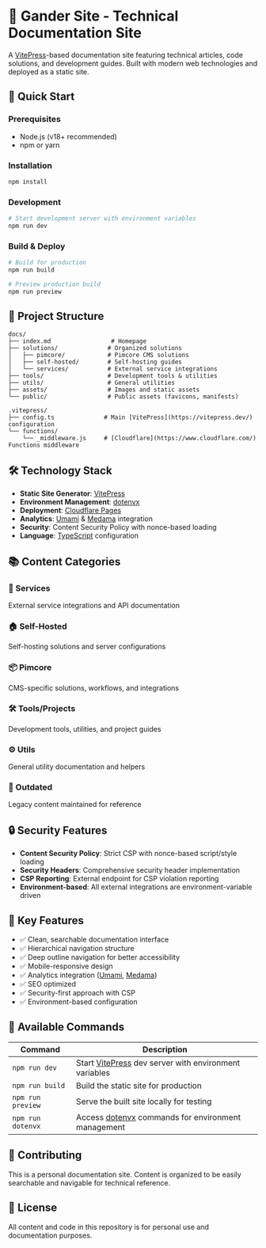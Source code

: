 # 🦆 Gander Site - Technical Documentation Site

A [VitePress](https://vitepress.dev/)-based documentation site featuring technical articles, code solutions, and development guides. Built with modern web technologies and deployed as a static site.

## 🚀 Quick Start

### Prerequisites

- Node.js (v18+ recommended)
- npm or yarn

### Installation

```bash
npm install
```

### Development

```bash
# Start development server with environment variables
npm run dev
```

### Build & Deploy

```bash
# Build for production
npm run build

# Preview production build
npm run preview
```

## 📁 Project Structure

```
docs/
├── index.md                 # Homepage
├── solutions/              # Organized solutions
│   ├── pimcore/            # Pimcore CMS solutions
│   ├── self-hosted/        # Self-hosting guides
│   └── services/           # External service integrations
├── tools/                  # Development tools & utilities
├── utils/                  # General utilities
├── assets/                 # Images and static assets
└── public/                 # Public assets (favicons, manifests)

.vitepress/
├── config.ts              # Main [VitePress](https://vitepress.dev/) configuration
└── functions/
    └── _middleware.js     # [Cloudflare](https://www.cloudflare.com/) Functions middleware
```

## 🛠️ Technology Stack

- **Static Site Generator**: [VitePress](https://vitepress.dev/)
- **Environment Management**: [dotenvx](https://dotenvx.com/)
- **Deployment**: [Cloudflare Pages](https://pages.cloudflare.com/)
- **Analytics**: [Umami](https://umami.is/) & [Medama](https://medama.io/) integration
- **Security**: Content Security Policy with nonce-based loading
- **Language**: [TypeScript](https://www.typescriptlang.org/) configuration

## 📚 Content Categories

### 🔧 Services
External service integrations and API documentation

### 🏠 Self-Hosted
Self-hosting solutions and server configurations

### 📦 Pimcore
CMS-specific solutions, workflows, and integrations

### 🛠️ Tools/Projects
Development tools, utilities, and project guides

### ⚙️ Utils
General utility documentation and helpers

### 📜 Outdated
Legacy content maintained for reference

## 🔒 Security Features

- **Content Security Policy**: Strict CSP with nonce-based script/style loading
- **Security Headers**: Comprehensive security header implementation
- **CSP Reporting**: External endpoint for CSP violation reporting
- **Environment-based**: All external integrations are environment-variable driven

## 🌟 Key Features

- ✅ Clean, searchable documentation interface
- ✅ Hierarchical navigation structure
- ✅ Deep outline navigation for better accessibility
- ✅ Mobile-responsive design
- ✅ Analytics integration ([Umami](https://umami.is/), [Medama](https://medama.io/))
- ✅ SEO optimized
- ✅ Security-first approach with CSP
- ✅ Environment-based configuration

## 📝 Available Commands

| Command | Description |
|---------|-------------|
| `npm run dev` | Start [VitePress](https://vitepress.dev/) dev server with environment variables |
| `npm run build` | Build the static site for production |
| `npm run preview` | Serve the built site locally for testing |
| `npm run dotenvx` | Access [dotenvx](https://dotenvx.com/) commands for environment management |

## 🤝 Contributing

This is a personal documentation site. Content is organized to be easily searchable and navigable for technical reference.

## 📄 License

All content and code in this repository is for personal use and documentation purposes.
